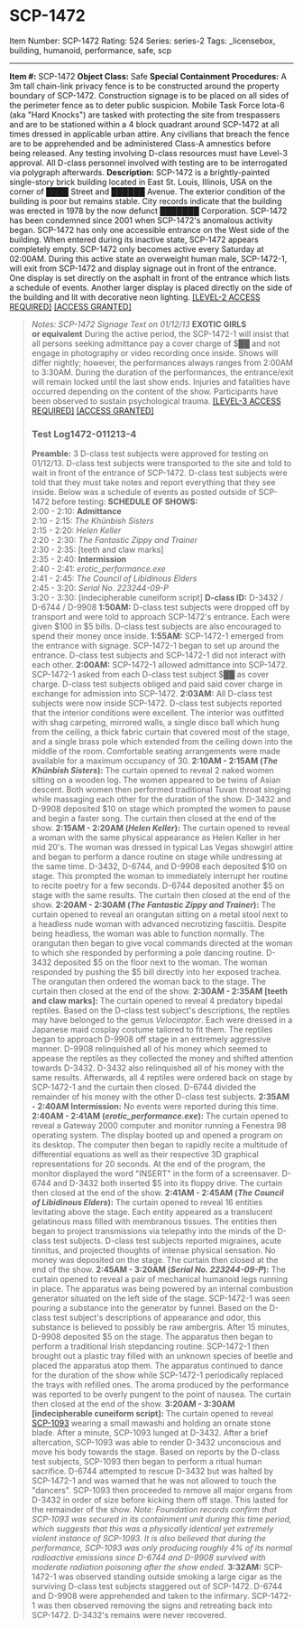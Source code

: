 # SCP-1472
Item Number: SCP-1472
Rating: 524
Series: series-2
Tags: _licensebox, building, humanoid, performance, safe, scp

---

**Item #:** SCP-1472
**Object Class:** Safe
**Special Containment Procedures:** A 3m tall chain-link privacy fence is to be constructed around the property boundary of SCP-1472. Construction signage is to be placed on all sides of the perimeter fence as to deter public suspicion. Mobile Task Force Iota-6 (aka "Hard Knocks") are tasked with protecting the site from trespassers and are to be stationed within a 4 block quadrant around SCP-1472 at all times dressed in applicable urban attire.
Any civilians that breach the fence are to be apprehended and be administered Class-A amnestics before being released. Any testing involving D-class resources must have Level-3 approval. All D-class personnel involved with testing are to be interrogated via polygraph afterwards.
**Description:** SCP-1472 is a brightly-painted single-story brick building located in East St. Louis, Illinois, USA on the corner of ████ Street and ██████ Avenue. The exterior condition of the building is poor but remains stable. City records indicate that the building was erected in 1978 by the now defunct ███████ Corporation. SCP-1472 has been condemned since 2001 when SCP-1472's anomalous activity began. SCP-1472 has only one accessible entrance on the West side of the building. When entered during its inactive state, SCP-1472 appears completely empty.
SCP-1472 only becomes active every Saturday at 02:00AM. During this active state an overweight human male, SCP-1472-1, will exit from SCP-1472 and display signage out in front of the entrance. One display is set directly on the asphalt in front of the entrance which lists a schedule of events. Another larger display is placed directly on the side of the building and lit with decorative neon lighting.
[[LEVEL-2 ACCESS REQUIRED]](javascript:;)
[[ACCESS GRANTED]](javascript:;)
> _Notes: SCP-1472 Signage Text on 01/12/13_
> **EXOTIC GIRLS**  
>  **or equivalent**
During the active period, the SCP-1472-1 will insist that all persons seeking admittance pay a cover charge of $██ and not engage in photography or video recording once inside. Shows will differ nightly; however, the performances always ranges from 2:00AM to 3:30AM. During the duration of the performances, the entrance/exit will remain locked until the last show ends. Injuries and fatalities have occurred depending on the content of the show. Participants have been observed to sustain psychological trauma.
[[LEVEL-3 ACCESS REQUIRED]](javascript:;)
[[ACCESS GRANTED]](javascript:;)
> ### Test Log1472-011213-4
> **Preamble:** 3 D-class test subjects were approved for testing on 01/12/13. D-class test subjects were transported to the site and told to wait in front of the entrance of SCP-1472. D-class test subjects were told that they must take notes and report everything that they see inside. Below was a schedule of events as posted outside of SCP-1472 before testing:
> **SCHEDULE OF SHOWS:**  
>  2:00 - 2:10: **Admittance**  
>  2:10 - 2:15: _The Khünbish Sisters_  
>  2:15 - 2:20: _Helen Keller_  
>  2:20 - 2:30: _The Fantastic Zippy and Trainer_  
>  2:30 - 2:35: [teeth and claw marks]  
>  2:35 - 2:40: **Intermission**  
>  2:40 - 2:41: _erotic_performance.exe_  
>  2:41 - 2:45: _The Council of Libidinous Elders_  
>  2:45 - 3:20: _Serial No. 223244-09-P_  
>  3:20 - 3:30: [indecipherable cuneiform script]
> **D-class ID:** D-3432 / D-6744 / D-9908
> **1:50AM:** D-class test subjects were dropped off by transport and were told to approach SCP-1472's entrance. Each were given $100 in $5 bills. D-class test subjects are also encouraged to spend their money once inside.
> **1:55AM:** SCP-1472-1 emerged from the entrance with signage. SCP-1472-1 began to set up around the entrance. D-class test subjects and SCP-1472-1 did not interact with each other.
> **2:00AM:** SCP-1472-1 allowed admittance into SCP-1472. SCP-1472-1 asked from each D-class test subject $██ as cover charge. D-class test subjects obliged and paid said cover charge in exchange for admission into SCP-1472.
> **2:03AM:** All D-class test subjects were now inside SCP-1472. D-class test subjects reported that the interior conditions were excellent. The interior was outfitted with shag carpeting, mirrored walls, a single disco ball which hung from the ceiling, a thick fabric curtain that covered most of the stage, and a single brass pole which extended from the ceiling down into the middle of the room. Comfortable seating arrangements were made available for a maximum occupancy of 30.
> **2:10AM - 2:15AM (_The Khünbish Sisters_):** The curtain opened to reveal 2 naked women sitting on a wooden log. The women appeared to be twins of Asian descent. Both women then performed traditional Tuvan throat singing while massaging each other for the duration of the show. D-3432 and D-9908 deposited $10 on stage which prompted the women to pause and begin a faster song. The curtain then closed at the end of the show.
> **2:15AM - 2:20AM (_Helen Keller_):** The curtain opened to reveal a woman with the same physical appearance as Helen Keller in her mid 20's. The woman was dressed in typical Las Vegas showgirl attire and began to perform a dance routine on stage while undressing at the same time. D-3432, D-6744, and D-9908 each deposited $10 on stage. This prompted the woman to immediately interrupt her routine to recite poetry for a few seconds. D-6744 deposited another $5 on stage with the same results. The curtain then closed at the end of the show.
> **2:20AM - 2:30AM (_The Fantastic Zippy and Trainer_):** The curtain opened to reveal an orangutan sitting on a metal stool next to a headless nude woman with advanced necrotizing fasciitis. Despite being headless, the woman was able to function normally. The orangutan then began to give vocal commands directed at the woman to which she responded by performing a pole dancing routine. D-3432 deposited $5 on the floor next to the woman. The woman responded by pushing the $5 bill directly into her exposed trachea. The orangutan then ordered the woman back to the stage. The curtain then closed at the end of the show.
> **2:30AM - 2:35AM [teeth and claw marks]:** The curtain opened to reveal 4 predatory bipedal reptiles. Based on the D-class test subject's descriptions, the reptiles may have belonged to the genus _Velociraptor_. Each were dressed in a Japanese maid cosplay costume tailored to fit them. The reptiles began to approach D-9908 off stage in an extremely aggressive manner. D-9908 relinquished all of his money which seemed to appease the reptiles as they collected the money and shifted attention towards D-3432. D-3432 also relinquished all of his money with the same results. Afterwards, all 4 reptiles were ordered back on stage by SCP-1472-1 and the curtain then closed. D-6744 divided the remainder of his money with the other D-class test subjects.
> **2:35AM - 2:40AM Intermission:** No events were reported during this time.
> **2:40AM - 2:41AM (_erotic_performance.exe_):** The curtain opened to reveal a Gateway 2000 computer and monitor running a Fenestra 98 operating system. The display booted up and opened a program on its desktop. The computer then began to rapidly recite a multitude of differential equations as well as their respective 3D graphical representations for 20 seconds. At the end of the program, the monitor displayed the word "INSERT" in the form of a screensaver. D-6744 and D-3432 both inserted $5 into its floppy drive. The curtain then closed at the end of the show.
> **2:41AM - 2:45AM (_The Council of Libidinous Elders_):** The curtain opened to reveal 16 entities levitating above the stage. Each entity appeared as a translucent gelatinous mass filled with membranous tissues. The entities then began to project transmissions via telepathy into the minds of the D-class test subjects. D-class test subjects reported migraines, acute tinnitus, and projected thoughts of intense physical sensation. No money was deposited on the stage. The curtain then closed at the end of the show.
> **2:45AM - 3:20AM (_Serial No. 223244-09-P_):** The curtain opened to reveal a pair of mechanical humanoid legs running in place. The apparatus was being powered by an internal combustion generator situated on the left side of the stage. SCP-1472-1 was seen pouring a substance into the generator by funnel. Based on the D-class test subject's descriptions of appearance and odor, this substance is believed to possibly be raw ambergris. After 15 minutes, D-9908 deposited $5 on the stage. The apparatus then began to perform a traditional Irish stepdancing routine. SCP-1472-1 then brought out a plastic tray filled with an unknown species of beetle and placed the apparatus atop them. The apparatus continued to dance for the duration of the show while SCP-1472-1 periodically replaced the trays with refilled ones. The aroma produced by the performance was reported to be overly pungent to the point of nausea. The curtain then closed at the end of the show.
> **3:20AM - 3:30AM [indecipherable cuneiform script]:** The curtain opened to reveal [SCP-1093](/scp-1093) wearing a small mawashi and holding an ornate stone blade. After a minute, SCP-1093 lunged at D-3432. After a brief altercation, SCP-1093 was able to render D-3432 unconscious and move his body towards the stage. Based on reports by the D-class test subjects, SCP-1093 then began to perform a ritual human sacrifice. D-6744 attempted to rescue D-3432 but was halted by SCP-1472-1 and was warned that he was not allowed to touch the "dancers". SCP-1093 then proceeded to remove all major organs from D-3432 in order of size before kicking them off stage. This lasted for the remainder of the show.
> _Note: Foundation records confirm that SCP-1093 was secured in its containment unit during this time period, which suggests that this was a physically identical yet extremely violent instance of SCP-1093. It is also believed that during the performance, SCP-1093 was only producing roughly 4% of its normal radioactive emissions since D-6744 and D-9908 survived with moderate radiation poisoning after the show ended._
> **3:32AM:** SCP-1472-1 was observed standing outside smoking a large cigar as the surviving D-class test subjects staggered out of SCP-1472. D-6744 and D-9908 were apprehended and taken to the infirmary. SCP-1472-1 was then observed removing the signs and retreating back into SCP-1472. D-3432's remains were never recovered.
  
  
  
  
  